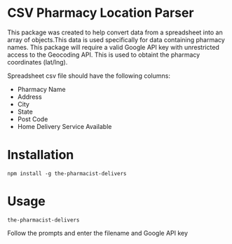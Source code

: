 # CSV Pharmacy Location Parser

This package was created to help convert data from a spreadsheet into an array of objects.This data is used specifically for data containing pharmacy names. This package will require a valid Google API key with unrestricted access to the Geocoding API. This is used to obtaint the pharmacy coordinates (lat/lng).

Spreadsheet csv file should have the following columns:

- Pharmacy Name
- Address
- City
- State
- Post Code
- Home Delivery Service Available

# Installation

```npm install -g the-pharmacist-delivers```  

# Usage

```the-pharmacist-delivers```

Follow the prompts and enter the filename and Google API key


